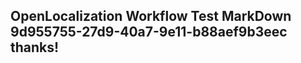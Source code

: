 <properties
ms.topic="hero-topic"
ms.test1="hero-topic"
ms.test2="test"/>

## OpenLocalization Workflow Test MarkDown 9d955755-27d9-40a7-9e11-b88aef9b3eec thanks!
